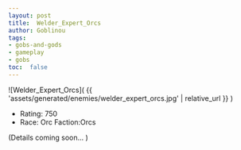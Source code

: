 ```yaml
---
layout: post
title:  Welder_Expert_Orcs
author: Goblinou
tags:
- gobs-and-gods
- gameplay
- gobs
toc:  false
---
```


![Welder_Expert_Orcs]( {{ 'assets/generated/enemies/welder_expert_orcs.jpg' | relative_url }} )
- Rating: 750
- Race: Orc  Faction:Orcs

(Details coming soon... )